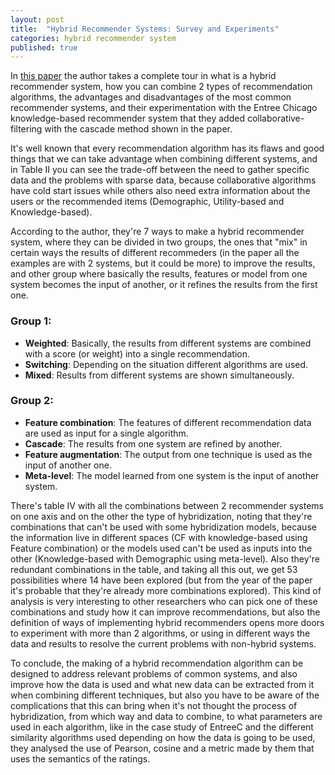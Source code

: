 ```yaml
---
layout: post
title:  "Hybrid Recommender Systems: Survey and Experiments"
categories: hybrid recommender system
published: true
---
```


In [this paper](https://link.springer.com/article/10.1023%2FA%3A1021240730564) the author takes a complete tour in what is a hybrid recommender system, how you can combine 2 types of recommendation algorithms, the advantages and disadvantages of the most common recommender systems, and their experimentation with the Entree Chicago knowledge-based recommender system that they added collaborative-filtering with the cascade method shown in the paper.

It's well known that every recommendation algorithm has its flaws and good things that we can take advantage when combining different systems, and in Table II you can see the trade-off between the need to gather specific data and the problems with sparse data, because collaborative algorithms have cold start issues while others also need extra information about the users or the recommended items (Demographic, Utility-based and Knowledge-based).

According to the author, they're 7 ways to make a hybrid recommender system, where they can be divided in two groups, the ones that "mix" in certain ways the results of different recommeders (in the paper all the examples are with 2 systems, but it could be more) to improve the results, and other group where basically the results, features or model from one system becomes the input of another, or it refines the results from the first one.

### Group 1:
* __Weighted__: Basically, the results from different systems are combined with a score (or weight) into a single recommendation.
* __Switching__: Depending on the situation different algorithms are used.
* __Mixed__: Results from different systems are shown simultaneously.

### Group 2:
* __Feature combination__: The features of different recommendation data are used as input for a single algorithm.
* __Cascade__: The results from one system are refined by another.
* __Feature augmentation__: The output from one technique is used as the input of another one.
* __Meta-level__: The model learned from one system is the input of another system.

There's table IV with all the combinations between 2 recommender systems on one axis and on the other the type of hybridization, noting that they're combinations that can't be used with some hybridization models, because the information live in different spaces (CF with knowledge-based using Feature combination) or the models used can't be used as inputs into the other (Knowledge-based with Demographic using meta-level). Also they're redundant combinations in the table, and taking all this out, we get 53 possibilities where 14 have been explored (but from the year of the paper it's probable that they're already more combinations explored). This kind of analysis is very interesting to other researchers who can pick one of these combinations and study how it can improve recommendations, but also the definition of ways of implementing hybrid recommenders opens more doors to experiment with more than 2 algorithms, or using in different ways the data and results to resolve the current problems with non-hybrid systems.

To conclude, the making of a hybrid recommendation algorithm can be designed to address relevant problems of common systems, and also improve how the data is used and what new data can be extracted from it when combining different techniques, but also you have to be aware of the complications that this can bring when it's not thought the process of hybridization, from which way and data to combine, to what parameters are used in each algorithm, like in the case study of EntreeC and the different similarity algorithms used depending on how the data is going to be used, they analysed the use of Pearson, cosine and a metric made by them that uses the semantics of the ratings.